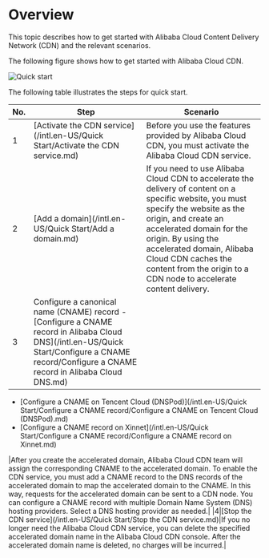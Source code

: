 # Overview

This topic describes how to get started with Alibaba Cloud Content Delivery Network \(CDN\) and the relevant scenarios.

The following figure shows how to get started with Alibaba Cloud CDN.

![Quick start](https://static-aliyun-doc.oss-cn-hangzhou.aliyuncs.com/assets/img/en-US/6759177951/p54964.png)

The following table illustrates the steps for quick start.

|No.|Step|Scenario|
|---|----|--------|
|1|[Activate the CDN service](/intl.en-US/Quick Start/Activate the CDN service.md)|Before you use the features provided by Alibaba Cloud CDN, you must activate the Alibaba Cloud CDN service.|
|2|[Add a domain](/intl.en-US/Quick Start/Add a domain.md)|If you need to use Alibaba Cloud CDN to accelerate the delivery of content on a specific website, you must specify the website as the origin, and create an accelerated domain for the origin. By using the accelerated domain, Alibaba Cloud CDN caches the content from the origin to a CDN node to accelerate content delivery.|
|3|Configure a canonical name \(CNAME\) record -   [Configure a CNAME record in Alibaba Cloud DNS](/intl.en-US/Quick Start/Configure a CNAME record/Configure a CNAME record in Alibaba Cloud DNS.md)
-   [Configure a CNAME on Tencent Cloud \(DNSPod\)](/intl.en-US/Quick Start/Configure a CNAME record/Configure a CNAME on Tencent Cloud (DNSPod).md)
-   [Configure a CNAME record on Xinnet](/intl.en-US/Quick Start/Configure a CNAME record/Configure a CNAME record on Xinnet.md)

|After you create the accelerated domain, Alibaba Cloud CDN team will assign the corresponding CNAME to the accelerated domain. To enable the CDN service, you must add a CNAME record to the DNS records of the accelerated domain to map the accelerated domain to the CNAME. In this way, requests for the accelerated domain can be sent to a CDN node. You can configure a CNAME record with multiple Domain Name System \(DNS\) hosting providers. Select a DNS hosting provider as needed.|
|4|[Stop the CDN service](/intl.en-US/Quick Start/Stop the CDN service.md)|If you no longer need the Alibaba Cloud CDN service, you can delete the specified accelerated domain name in the Alibaba Cloud CDN console. After the accelerated domain name is deleted, no charges will be incurred.|

